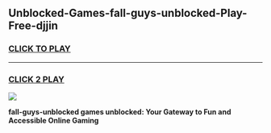 
## Unblocked-Games-fall-guys-unblocked-Play-Free-djjin
<h3>
<a href="https://premium76.site?title=fall-guys-unblocked&ref=12A">CLICK TO PLAY</a></h3>
<hr>

<h3>
<a href="https://premium76.site?title=fall-guys-unblocked&ref=12A">CLICK 2 PLAY</a>
  
</h3>

<a href="https://premium76.site?title=fall-guys-unblocked&ref=12A"><img src="https://clearcache.store/games.png"></a>


**fall-guys-unblocked games unblocked: Your Gateway to Fun and Accessible Online Gaming**
